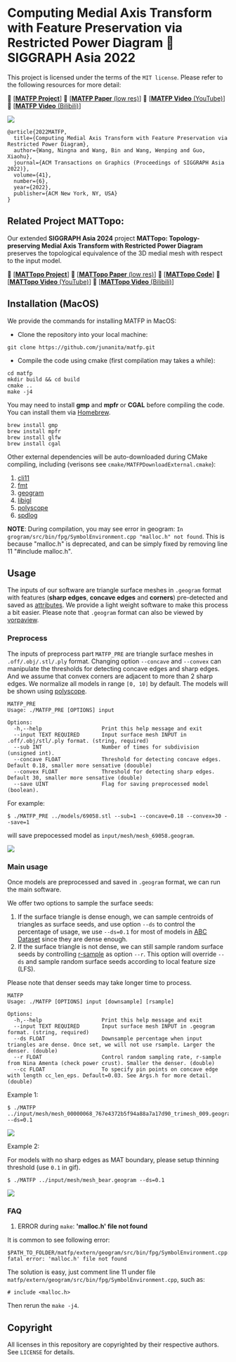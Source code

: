 # Computing Medial Axis Transform with Feature Preservation via Restricted Power Diagram :star2: SIGGRAPH Asia 2022

This project is licensed under the terms of the `MIT license`. Please refer to the following resources for more detail:

:cactus: [[**MATFP Project**](https://ningnawang.github.io/projects/2022_matfp/)]  :cactus: [[**MATFP Paper** (low res)](https://arxiv.org/abs/2210.13676)] :cactus: [[**MATFP Video** (YouTube)](https://youtu.be/0kP_EMtER-w?si=CyLhzKGUlTysoEUN)]  :cactus: [[**MATFP Video** (Bilibili)](https://www.bilibili.com/video/BV11hxqeqEcS/?share_source=copy_web&vd_source=085704da2cca04123412fb29bb28af85)]

![](./figures/teaser.png)

```
@article{2022MATFP,
  title={Computing Medial Axis Transform with Feature Preservation via Restricted Power Diagram},
  author={Wang, Ningna and Wang, Bin and Wang, Wenping and Guo, Xiaohu},
  journal={ACM Transactions on Graphics (Proceedings of SIGGRAPH Asia 2022)},
  volume={41},
  number={6},
  year={2022},
  publisher={ACM New York, NY, USA}
}
```

## Related Project MATTopo:
Our extended **SIGGRAPH Asia 2024** project **MATTopo: Topology-preserving Medial Axis Transform with Restricted Power Diagram** preserves the topological equivalence of the 3D medial mesh with respect to the input model.

:pineapple: [[**MATTopo Project**](https://ningnawang.github.io/projects/2024_mattopo/)] :pineapple: [[**MATTopo Paper** (low res)](https://arxiv.org/abs/2403.18761)] :pineapple: [[**MATTopo Code**](https://github.com/ningnawang/MATTopo)] :pineapple: [[**MATTopo Video** (YouTube)](https://www.youtube.com/watch?v=8AxJYVtU0SA)] :pineapple: [[**MATTopo Video** (Bilibili)](https://www.bilibili.com/video/BV1ZKxNeeEPF/?share_source=copy_web&vd_source=085704da2cca04123412fb29bb28af85)]


## Installation (MacOS)

We provide the commands for installing MATFP in MacOS:

- Clone the repository into your local machine:

```
git clone https://github.com/junanita/matfp.git
```

- Compile the code using cmake (first compilation may takes a while):

```
cd matfp
mkdir build && cd build
cmake ..
make -j4
```

You may need to install **gmp** and **mpfr** or **CGAL** before compiling the code. You can install them via [Homebrew](https://brew.sh/).

```
brew install gmp
brew install mpfr
brew install glfw
brew install cgal
```

Other external dependencies will be auto-downloaded during CMake compiling, including (verisons see `cmake/MATFPDownloadExternal.cmake`):
1. [cli11](https://github.com/CLIUtils/CLI11)
2. [fmt](https://github.com/fmtlib/fmt.git)
3. [geogram](https://github.com/alicevision/geogram.git)
4. [libigl](https://github.com/libigl/libigl.git)
5. [polyscope](https://github.com/nmwsharp/polyscope.git)
7. [spdlog](https://github.com/gabime/spdlog.git)


**NOTE**: During compilation, you may see error in geogram: `In grogram/src/bin/fpg/SymbolEnvironment.cpp "malloc.h" not found`. This is because "malloc.h" is deprecated, and can be simply fixed by removing line 11 "#include malloc.h".


## Usage 

The inputs of our software are triangle surface meshes in `.geogram` format with features (**sharp edges**, **concave edges** and **corners**) pre-detected and saved as [attributes](https://github.com/BrunoLevy/geogram/wiki/Mesh#attributes). We provide a light weight software to make this process a bit easier. Please note that `.geogram` format can also be viewed by [vorpaview](https://homepages.loria.fr/BLevy/GEOGRAM/vorpaview.html).

### Preprocess

The inputs of preprocess part `MATFP_PRE` are triangle surface meshes in `.off/.obj/.stl/.ply` format. Changing option `--concave` and `--convex` can manipulate the thresholds for detecting concave edges and sharp edges. And we assume that convex corners are adjacent to more than 2 sharp edges. We normalize all models in range `[0, 10]` by default. The models will be shown using [polyscope](https://github.com/nmwsharp/polyscope.git).


```
MATFP_PRE
Usage: ./MATFP_PRE [OPTIONS] input

Options:
  -h,--help                   Print this help message and exit
  --input TEXT REQUIRED       Input surface mesh INPUT in .off/.obj/stl/.ply format. (string, required)
  --sub INT                   Number of times for subdivision (unsigned int).
  --concave FLOAT             Threshold for detecting concave edges. Default 0.18, smaller more sensative (doouble)
  --convex FLOAT              Threshold for detecting sharp edges. Default 30, smaller more sensative (double)
  --save UINT                 Flag for saving preprocessed model (boolean).
```

For example:

```
$ ./MATFP_PRE ../models/69058.stl --sub=1 --concave=0.18 --convex=30 --save=1
```

will save prepocessed model as `input/mesh/mesh_69058.geogram`. 


![](https://github.com/junanita/matfp/blob/main/figures/matfp_pre.gif)


### Main usage

Once models are preprocessed and saved in `.geogram` format, we can run the main software. 

We offer two options to sample the surface seeds:
1. If the surface triangle is dense enough, we can sample centroids of triangles as surface seeds, and use option `--ds` to control the percentage of usage, we use `--ds=0.1` for most of models in [ABC Dataset](https://deep-geometry.github.io/abc-dataset/) since they are dense enough.
2. If the surface triangle is not dense, we can still sample random surface seeds by controlling [r-sample](https://www.cs.ucdavis.edu/~amenta/pubs/sm.pdf) as option `--r`. This option will override `--ds` and sample random surface seeds according to local feature size (LFS).

Please note that denser seeds may take longer time to process.


```
MATFP
Usage: ./MATFP [OPTIONS] input [downsample] [rsample]

Options:
  -h,--help                   Print this help message and exit
  --input TEXT REQUIRED       Input surface mesh INPUT in .geogram format. (string, required)
  --ds FLOAT                  Downsample percentage when input triangles are dense. Once set, we will not use rsample. Larger the denser. (double)
  --r FLOAT                   Control random sampling rate, r-sample from Nina Amenta (check power crust). Smaller the denser. (double)
  --cc FLOAT                  To specify pin points on concave edge with length cc_len_eps. Default=0.03. See Args.h for more detail. (double)
  ```


Example 1:

  ```
  $ ./MATFP ../input/mesh/mesh_00000068_767e4372b5f94a88a7a17d90_trimesh_009.geogram --ds=0.1
  ```
  
![](https://github.com/junanita/matfp/blob/main/figures/matfp_e1.gif)

Example 2:

For models with no sharp edges as MAT boundary, please setup thinning threshold (use `0.1` in gif).

```
$ ./MATFP ../input/mesh/mesh_bear.geogram --ds=0.1 
```

![](https://github.com/junanita/matfp/blob/main/figures/matfp_e2.gif)



### FAQ

1. ERROR during `make`: **'malloc.h' file not found**

It is common to see following error:

```
$PATH_TO_FOLDER/matfp/extern/geogram/src/bin/fpg/SymbolEnvironment.cpp:11:10: fatal error: 'malloc.h' file not found
```

The solution is easy, just comment line 11 under file `matfp/extern/geogram/src/bin/fpg/SymbolEnvironment.cpp`, such as:

```
# include <malloc.h>
```
Then rerun the `make -j4`.


## Copyright

All licenses in this repository are copyrighted by their respective authors. See `LICENSE` for details.

